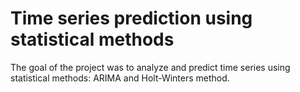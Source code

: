 # Time series prediction using statistical methods

The goal of the project was to analyze and predict time series using statistical methods: ARIMA and Holt-Winters method.
